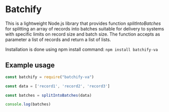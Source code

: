 # Batchify

This is a lightweight Node.js library that provides function _splitIntoBatches_ for splitting an array of records into batches suitable for delivery to systems with specific limits on record size and batch size. The function accepts as parameter a list of records and return a list of lists.

Installation is done using npm install command: `npm install batchify-va`

## Example usage

```js
const batchify = require("batchify-va")

const data = ['record1', 'record2', 'record3']

const batches = splitIntoBatches(data)

console.log(batches)
```
